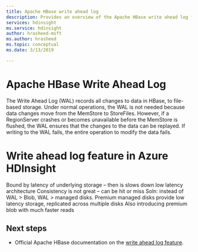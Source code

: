 ```yaml
---
title: Apache HBase write ahead log
description: Provides an overview of the Apache HBase write ahead log feature and how its used in Azure HDInsight
services: hdinsight
ms.service: hdinsight
author: hrasheed-msft
ms.author: hrasheed
ms.topic: conceptual
ms.date: 3/13/2019

---
```

# Apache HBase Write Ahead Log

The Write Ahead Log (WAL) records all changes to data in HBase, to file-based storage. Under normal operations, the WAL is not needed because data changes move from the MemStore to StoreFiles. However, if a RegionServer crashes or becomes unavailable before the MemStore is flushed, the WAL ensures that the changes to the data can be replayed. If writing to the WAL fails, the entire operation to modify the data fails.

# Write ahead log feature in Azure HDInsight

Bound by latency of underlying storage – then is slows down low latency architecture
Consistency is not great – can be hit or miss
Soln: instead of WAL > Blob, WAL > managed disks. Premium managed disks provide low latency storage, replicated across multiple disks
Also introducing premium blob with much faster reads

## Next steps

* Official Apache HBase documentation on the [write ahead log feature](https://hbase.apache.org/book.html#wal).